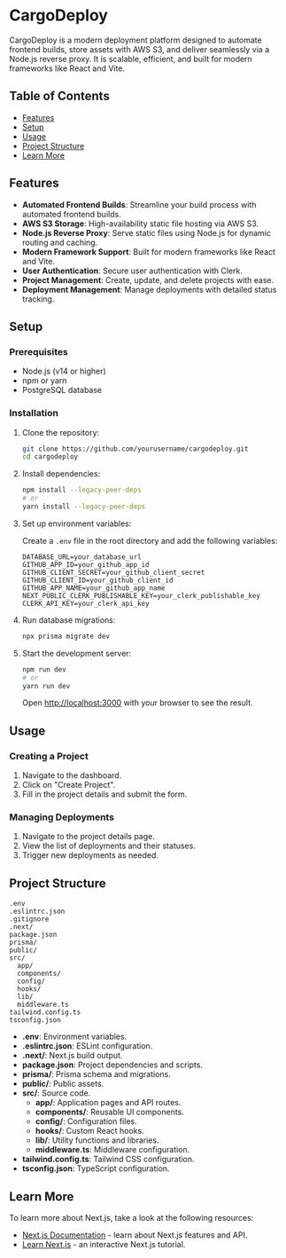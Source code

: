 # CargoDeploy

CargoDeploy is a modern deployment platform designed to automate frontend builds, store assets with AWS S3, and deliver seamlessly via a Node.js reverse proxy. It is scalable, efficient, and built for modern frameworks like React and Vite.

## Table of Contents

- [Features](#features)
- [Setup](#setup)
- [Usage](#usage)
- [Project Structure](#project-structure)
- [Learn More](#learn-more)


## Features

- **Automated Frontend Builds**: Streamline your build process with automated frontend builds.
- **AWS S3 Storage**: High-availability static file hosting via AWS S3.
- **Node.js Reverse Proxy**: Serve static files using Node.js for dynamic routing and caching.
- **Modern Framework Support**: Built for modern frameworks like React and Vite.
- **User Authentication**: Secure user authentication with Clerk.
- **Project Management**: Create, update, and delete projects with ease.
- **Deployment Management**: Manage deployments with detailed status tracking.

## Setup

### Prerequisites

- Node.js (v14 or higher)
- npm or yarn
- PostgreSQL database

### Installation

1. Clone the repository:

    ```sh
    git clone https://github.com/yourusername/cargodeploy.git
    cd cargodeploy
    ```

2. Install dependencies:

    ```sh
    npm install --legacy-peer-deps
    # or
    yarn install --legacy-peer-deps
    ```

3. Set up environment variables:

    Create a `.env` file in the root directory and add the following variables:

    ```env
    DATABASE_URL=your_database_url
    GITHUB_APP_ID=your_github_app_id
    GITHUB_CLIENT_SECRET=your_github_client_secret
    GITHUB_CLIENT_ID=your_github_client_id
    GITHUB_APP_NAME=your_github_app_name
    NEXT_PUBLIC_CLERK_PUBLISHABLE_KEY=your_clerk_publishable_key
    CLERK_API_KEY=your_clerk_api_key
    ```

4. Run database migrations:

    ```sh
    npx prisma migrate dev
    ```

5. Start the development server:

    ```sh
    npm run dev
    # or
    yarn run dev
    ```

    Open [http://localhost:3000](http://localhost:3000) with your browser to see the result.

## Usage

### Creating a Project

1. Navigate to the dashboard.
2. Click on "Create Project".
3. Fill in the project details and submit the form.

### Managing Deployments

1. Navigate to the project details page.
2. View the list of deployments and their statuses.
3. Trigger new deployments as needed.

## Project Structure

```plaintext
.env
.eslintrc.json
.gitignore
.next/
package.json
prisma/
public/
src/
  app/
  components/
  config/
  hooks/
  lib/
  middleware.ts
tailwind.config.ts
tsconfig.json
```

- **.env**: Environment variables.
- **.eslintrc.json**: ESLint configuration.
- **.next/**: Next.js build output.
- **package.json**: Project dependencies and scripts.
- **prisma/**: Prisma schema and migrations.
- **public/**: Public assets.
- **src/**: Source code.
  - **app/**: Application pages and API routes.
  - **components/**: Reusable UI components.
  - **config/**: Configuration files.
  - **hooks/**: Custom React hooks.
  - **lib/**: Utility functions and libraries.
  - **middleware.ts**: Middleware configuration.
- **tailwind.config.ts**: Tailwind CSS configuration.
- **tsconfig.json**: TypeScript configuration.

## Learn More

To learn more about Next.js, take a look at the following resources:

- [Next.js Documentation](https://nextjs.org/docs) - learn about Next.js features and API.
- [Learn Next.js](https://nextjs.org/learn) - an interactive Next.js tutorial.
